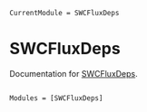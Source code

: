 ```@meta
CurrentModule = SWCFluxDeps
```

# SWCFluxDeps

Documentation for [SWCFluxDeps](https://github.com/okatsn/SWCFluxDeps.jl).

```@index
```

```@autodocs
Modules = [SWCFluxDeps]
```
